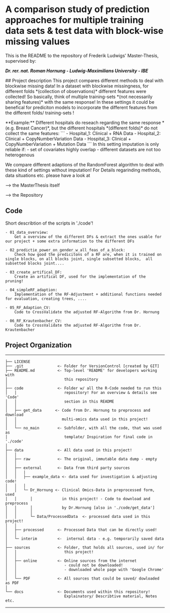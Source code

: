 # A comparison study of prediction approaches for multiple training data sets & test data with block-wise missing values
This is the README to the repository of Frederik Ludwigs' Master-Thesis, supervised by: <p/>
***Dr. rer. nat. Roman Hornung - Ludwig-Maximilians University - IBE***
<p/>
## Project description
This project compares different methods to deal with blockwise missing data! In a dataset with blockwise missingness, for different folds *(collection of observations)* different features were collected! So basically, think of multiple training-sets *(not necessarily sharing features)* with the same response! In these settings it could be benefical for prediciton models to incorporate the different features from the different folds/ training-sets ! <p/>
**Example:**
Different hospitals do reseach regarding the same response *(e.g. Breast Cancer)*, but the different hospitals *(different folds)* do not collect the same features:
``` 
- Hospital_1: Clinical + RNA Data
- Hospital_2: Clinical + CopyNumberVariation Data
- Hospital_3: Clinical + CopyNumberVariation + Mutation Data
```
In this setting imputation is only reliable if:
    - set of covariates highly overlap
    - different datasets are not too heterogenous
<p/>
We compare different adaptions of the RandomForest algorithm to deal with these kind of settings without imputation!
For Details regarinding methods, data situations etc. please have a look at<p/>
    --> the MasterThesis itself <p/>
    --> the Repository
<p/>

## Code
Short describtion of the scripts in './code'!
``` 
- 01_data_overview: 
    Get a overview of the different DFs & extract the ones usable for our project + some extra information to the different DFs

- 02_predictie_power_on_gender_w_all_feas_of_a_block:
    Check how good the predicitons of a RF are, when it is trained on single blocks, on all blocks joint, single subsetted blocks,  all subsetted blocks joint....

- 03_create_artifical_DF:   
    Create an artifical DF, used for the implementation of the pruning!

- 04_simpleRF_adaption:
    Implementation of the RF-Adjustment + additional functions needed for evaluation, creating trees, ....

- 05_RF_Adaption_CV:
    Code to CrossValidate the adjusted RF-Algorithm from Dr. Hornung

- 06_RF_Krautenbacher_CV:
    Code to CrossValidate the adjusted RF-Algorithm from Dr. Krautenbacher
```

## Project Organization
------------
    ├── LICENSE
    ├── .git               <- Folder for VersionControl [created by GIT]
    ├── README.md          <- Top-level 'README' for developers working with
    │                         this repository
    │
    ├── code               <- Folder w/ all the R-Code needed to run this 
    │   │                     repository! For an overview & details see 'Code'
    │   │                     section in this README
    │   │
    │   ├── get_data      <- Code from Dr. Hornung to preprocess and download 
    │   │                    multi-omics data used in this project!
    │   │     
    │   └── no_main        <- Subfolder, with all the code, that was used as 
    │                         template/ Inspiration for final code in './code'
    │  
    ├── data               <- All data used in this project!
    │   │   
    │   ├── raw            <- The original, immutable data dump - empty
    │   │
    │   ├── external       <- Data from third party sources
    │   │   | 
    │   │   ├── example_data <- data used for investigation & adjusting code!
    │   │   | 
    │   │   └─ Dr_Hornung <- Clinical Omics-Data in preprocessed form, used
    │   │      │             in this project! - Code to download and preprocess
    │   │      │             by Dr.Hornung [also in './code/get_data'] 
    │   │      │
    │   │      └─ Data/ProcessedData  <- processed data used in this project!
    │   │
    │   ├── processed      <- Processed Data that can be directly used!
    │   │
    │   └─ interim         <-  internal data - e.g. temporarily saved data
    │ 
    ├── sources            <- Folder, that holds all sources, used in/ for
    │   │                     this project!
    │   │   
    │   ├── online         <- Online sources from the internet 
    │   │                     - could not be downloaded!
    │   │                     - downloaded whole page with 'Google Chrome'
    │   │
    │   └── PDF            <- All sources that could be saved/ dowloaded as PDF
    │
    └── docs               <- Documents used within this repository! 
                              Explainatory/ Describtive material, Notes etc.


--------